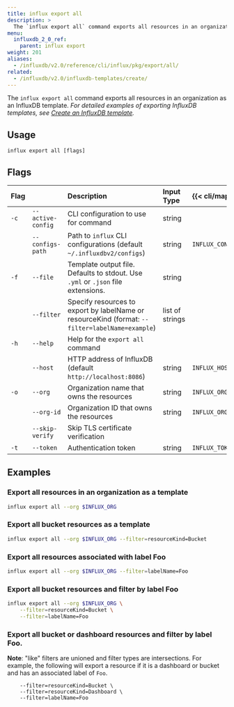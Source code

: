 ```yaml
---
title: influx export all
description: >
  The `influx export all` command exports all resources in an organization as an InfluxDB template.
menu:
  influxdb_2_0_ref:
    parent: influx export
weight: 201
aliases:
  - /influxdb/v2.0/reference/cli/influx/pkg/export/all/
related:
  - /influxdb/v2.0/influxdb-templates/create/
---
```


The `influx export all` command exports all resources in an
organization as an InfluxDB template.
_For detailed examples of exporting InfluxDB templates, see
[Create an InfluxDB template](/influxdb/v2.0/influxdb-templates/create/)._

## Usage
```
influx export all [flags]
```

## Flags
| Flag |                   | Description                                                                                     | Input Type      | {{< cli/mapped >}}   |
|:---- |:---               |:-----------                                                                                     |:----------      |:------------------   |
| `-c` | `--active-config` | CLI configuration to use for command                                                            | string          |                      |
|      | `--configs-path`  | Path to `influx` CLI configurations (default `~/.influxdbv2/configs`)                           | string          |`INFLUX_CONFIGS_PATH` |
| `-f` | `--file`          | Template output file. Defaults to stdout. Use `.yml` or `.json` file extensions.                | string          |                      |
|      | `--filter`        | Specify resources to export by labelName or resourceKind (format: `--filter=labelName=example`) | list of strings |                      |
| `-h` | `--help`          | Help for the `export all` command                                                               |                 |                      |
|      | `--host`          | HTTP address of InfluxDB (default `http://localhost:8086`)                                      | string          | `INFLUX_HOST`        |
| `-o` | `--org`           | Organization name that owns the resources                                                       | string          | `INFLUX_ORG`         |
|      | `--org-id`        | Organization ID that owns the resources                                                         | string          | `INFLUX_ORG_ID`      |
|      | `--skip-verify`   | Skip TLS certificate verification                                                               |                 |                      |
| `-t` | `--token`         | Authentication token                                                                            | string          | `INFLUX_TOKEN`       |


## Examples

### Export all resources in an organization as a template
```sh
influx export all --org $INFLUX_ORG
```

### Export all bucket resources as a template
```sh
influx export all --org $INFLUX_ORG --filter=resourceKind=Bucket
```

### Export all resources associated with label Foo
```sh
influx export all --org $INFLUX_ORG --filter=labelName=Foo
```

### Export all bucket resources and filter by label Foo
```sh
influx export all --org $INFLUX_ORG \
	--filter=resourceKind=Bucket \
	--filter=labelName=Foo
```

### Export all bucket or dashboard resources and filter by label Foo.

<b>Note</b>: "like" filters are unioned and filter types are intersections.
For example, the following will export a resource if it is a dashboard or bucket and has an associated label of `Foo`.

```influx export all --org $INFLUX_ORG \
	--filter=resourceKind=Bucket \
	--filter=resourceKind=Dashboard \
	--filter=labelName=Foo
```
